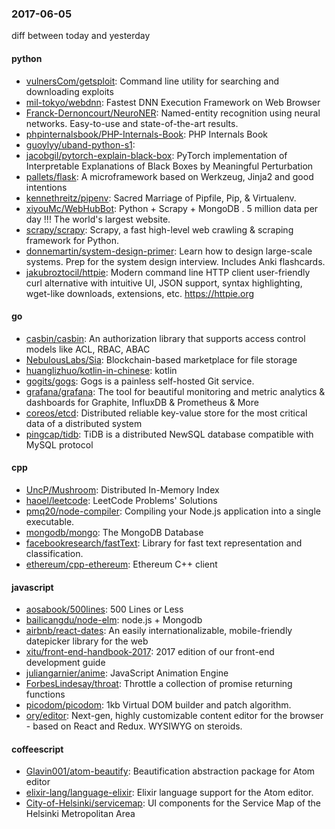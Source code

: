 ### 2017-06-05
diff between today and yesterday

#### python
* [vulnersCom/getsploit](https://github.com/vulnersCom/getsploit): Command line utility for searching and downloading exploits
* [mil-tokyo/webdnn](https://github.com/mil-tokyo/webdnn): Fastest DNN Execution Framework on Web Browser
* [Franck-Dernoncourt/NeuroNER](https://github.com/Franck-Dernoncourt/NeuroNER): Named-entity recognition using neural networks. Easy-to-use and state-of-the-art results.
* [phpinternalsbook/PHP-Internals-Book](https://github.com/phpinternalsbook/PHP-Internals-Book): PHP Internals Book
* [guoylyy/uband-python-s1](https://github.com/guoylyy/uband-python-s1): 
* [jacobgil/pytorch-explain-black-box](https://github.com/jacobgil/pytorch-explain-black-box): PyTorch implementation of Interpretable Explanations of Black Boxes by Meaningful Perturbation
* [pallets/flask](https://github.com/pallets/flask): A microframework based on Werkzeug, Jinja2 and good intentions
* [kennethreitz/pipenv](https://github.com/kennethreitz/pipenv): Sacred Marriage of Pipfile, Pip, & Virtualenv.
* [xiyouMc/WebHubBot](https://github.com/xiyouMc/WebHubBot): Python + Scrapy + MongoDB . 5 million data per day !!! The world's largest website.
* [scrapy/scrapy](https://github.com/scrapy/scrapy): Scrapy, a fast high-level web crawling & scraping framework for Python.
* [donnemartin/system-design-primer](https://github.com/donnemartin/system-design-primer): Learn how to design large-scale systems. Prep for the system design interview. Includes Anki flashcards.
* [jakubroztocil/httpie](https://github.com/jakubroztocil/httpie): Modern command line HTTP client  user-friendly curl alternative with intuitive UI, JSON support, syntax highlighting, wget-like downloads, extensions, etc. https://httpie.org

#### go
* [casbin/casbin](https://github.com/casbin/casbin): An authorization library that supports access control models like ACL, RBAC, ABAC
* [NebulousLabs/Sia](https://github.com/NebulousLabs/Sia): Blockchain-based marketplace for file storage
* [huanglizhuo/kotlin-in-chinese](https://github.com/huanglizhuo/kotlin-in-chinese): kotlin 
* [gogits/gogs](https://github.com/gogits/gogs): Gogs is a painless self-hosted Git service.
* [grafana/grafana](https://github.com/grafana/grafana): The tool for beautiful monitoring and metric analytics & dashboards for Graphite, InfluxDB & Prometheus & More
* [coreos/etcd](https://github.com/coreos/etcd): Distributed reliable key-value store for the most critical data of a distributed system
* [pingcap/tidb](https://github.com/pingcap/tidb): TiDB is a distributed NewSQL database compatible with MySQL protocol

#### cpp
* [UncP/Mushroom](https://github.com/UncP/Mushroom): Distributed In-Memory Index
* [haoel/leetcode](https://github.com/haoel/leetcode): LeetCode Problems' Solutions
* [pmq20/node-compiler](https://github.com/pmq20/node-compiler): Compiling your Node.js application into a single executable.
* [mongodb/mongo](https://github.com/mongodb/mongo): The MongoDB Database
* [facebookresearch/fastText](https://github.com/facebookresearch/fastText): Library for fast text representation and classification.
* [ethereum/cpp-ethereum](https://github.com/ethereum/cpp-ethereum): Ethereum C++ client

#### javascript
* [aosabook/500lines](https://github.com/aosabook/500lines): 500 Lines or Less
* [bailicangdu/node-elm](https://github.com/bailicangdu/node-elm):  node.js + Mongodb 
* [airbnb/react-dates](https://github.com/airbnb/react-dates): An easily internationalizable, mobile-friendly datepicker library for the web
* [xitu/front-end-handbook-2017](https://github.com/xitu/front-end-handbook-2017): 2017 edition of our front-end development guide
* [juliangarnier/anime](https://github.com/juliangarnier/anime): JavaScript Animation Engine
* [ForbesLindesay/throat](https://github.com/ForbesLindesay/throat): Throttle a collection of promise returning functions
* [picodom/picodom](https://github.com/picodom/picodom): 1kb Virtual DOM builder and patch algorithm.
* [ory/editor](https://github.com/ory/editor): Next-gen, highly customizable content editor for the browser - based on React and Redux. WYSIWYG on steroids.

#### coffeescript
* [Glavin001/atom-beautify](https://github.com/Glavin001/atom-beautify):  Beautification abstraction package for Atom editor
* [elixir-lang/language-elixir](https://github.com/elixir-lang/language-elixir): Elixir language support for the Atom editor.
* [City-of-Helsinki/servicemap](https://github.com/City-of-Helsinki/servicemap): UI components for the Service Map of the Helsinki Metropolitan Area
